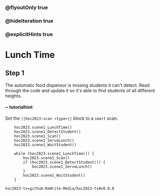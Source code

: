 ### @flyoutOnly true
### @hideIteration true
### @explicitHints true

# Lunch Time

## Step 1
The automatic food dispensor is missing students it can't detect. Read through the code and update it so it's able to find students of all different heights.

#### ~ tutorialhint 
Set the ``||hoc2023:scan <type>||`` block to a `smart` scan.


```ghost
    hoc2023.scene1_LunchTime()
    hoc2023.scene1_DetectStudent()
    hoc2023.scene1_Scan()
    hoc2023.scene1_ServeLunch()
    hoc2023.scene1_WaitStudent()
```
```template
    while (hoc2023.scene1_LunchTime()) {
        hoc2023.scene1_Scan()
        if (hoc2023.scene1_DetectStudent()) {
            hoc2023.scene1_ServeLunch()
        }
        hoc2023.scene1_WaitStudent()
    }
```

```package
hoc2023-ts=github:ReWrite-Media/hoc2023-ts#v0.0.8
```